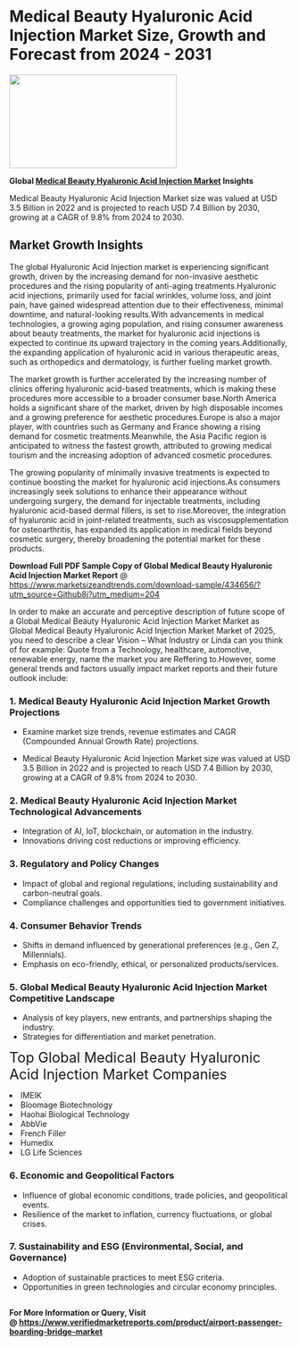 <H1>Medical Beauty Hyaluronic Acid Injection Market Size, Growth and Forecast from 2024 - 2031</H1><img class="aligncenter size-medium wp-image-584254" src="https://thirdeyenews.in/wp-content/uploads/2024/09/Global-Market-Research-300x168.jpeg" alt="" width="300" height="168" /><p><strong>Global&nbsp;<a href="https://www.marketsizeandtrends.com/download-sample/434656/?utm_source=Github8j?utm_medium=204">Medical Beauty Hyaluronic Acid Injection Market</a> Insights</strong></p><p>Medical Beauty Hyaluronic Acid Injection Market size was valued at USD 3.5 Billion in 2022 and is projected to reach USD 7.4 Billion by 2030, growing at a CAGR of 9.8% from 2024 to 2030.</p><p><h2>Market Growth Insights</h2> <p>The global Hyaluronic Acid Injection market is experiencing significant growth, driven by the increasing demand for non-invasive aesthetic procedures and the rising popularity of anti-aging treatments.Hyaluronic acid injections, primarily used for facial wrinkles, volume loss, and joint pain, have gained widespread attention due to their effectiveness, minimal downtime, and natural-looking results.With advancements in medical technologies, a growing aging population, and rising consumer awareness about beauty treatments, the market for hyaluronic acid injections is expected to continue its upward trajectory in the coming years.Additionally, the expanding application of hyaluronic acid in various therapeutic areas, such as orthopedics and dermatology, is further fueling market growth.</p> <p>The market growth is further accelerated by the increasing number of clinics offering hyaluronic acid-based treatments, which is making these procedures more accessible to a broader consumer base.North America holds a significant share of the market, driven by high disposable incomes and a growing preference for aesthetic procedures.Europe is also a major player, with countries such as Germany and France showing a rising demand for cosmetic treatments.Meanwhile, the Asia Pacific region is anticipated to witness the fastest growth, attributed to growing medical tourism and the increasing adoption of advanced cosmetic procedures.</p> <p>The growing popularity of minimally invasive treatments is expected to continue boosting the market for hyaluronic acid injections.As consumers increasingly seek solutions to enhance their appearance without undergoing surgery, the demand for injectable treatments, including hyaluronic acid-based dermal fillers, is set to rise.Moreover, the integration of hyaluronic acid in joint-related treatments, such as viscosupplementation for osteoarthritis, has expanded its application in medical fields beyond cosmetic surgery, thereby broadening the potential market for these products.</p> <p><span class=""><strong>Download Full PDF Sample Copy of Global Medical Beauty Hyaluronic Acid Injection Market Report</strong> @ <a href="https://www.marketsizeandtrends.com/download-sample/434656/?utm_source=Github8j?utm_medium=204" target="_blank">https://www.marketsizeandtrends.com/download-sample/434656/?utm_source=Github8j?utm_medium=204</a></span></p><p>In order to make an accurate and perceptive description of future scope of a Global&nbsp;Medical Beauty Hyaluronic Acid Injection Market Market as Global&nbsp;Medical Beauty Hyaluronic Acid Injection Market Market of 2025, you need to describe a clear Vision &ndash; What Industry or Linda can you think of for example: Quote from a Technology, healthcare, automotive, renewable energy, name the market you are Reffering to.However, some general trends and factors usually impact market reports and their future outlook include:</p><h3>1.&nbsp;<strong>Medical Beauty Hyaluronic Acid Injection Market Growth Projections</strong></h3><ul><li>Examine market size trends, revenue estimates and CAGR (Compounded Annual Growth Rate) projections.</li><li><p>Medical Beauty Hyaluronic Acid Injection Market size was valued at USD 3.5 Billion in 2022 and is projected to reach USD 7.4 Billion by 2030, growing at a CAGR of 9.8% from 2024 to 2030.</p></li></ul><h3>2.&nbsp;<strong>Medical Beauty Hyaluronic Acid Injection Market Technological Advancements</strong></h3><ul><li>Integration of AI, IoT, blockchain, or automation in the industry.</li><li>Innovations driving cost reductions or improving efficiency.</li></ul><h3>3.&nbsp;<strong>Regulatory and Policy Changes</strong></h3><ul><li>Impact of global and regional regulations, including sustainability and carbon-neutral goals.</li><li>Compliance challenges and opportunities tied to government initiatives.</li></ul><h3>4.&nbsp;<strong>Consumer Behavior Trends</strong></h3><ul><li>Shifts in demand influenced by generational preferences (e.g., Gen Z, Millennials).</li><li>Emphasis on eco-friendly, ethical, or personalized products/services.</li></ul><h3>5.&nbsp;<strong>Global Medical Beauty Hyaluronic Acid Injection Market Competitive Landscape</strong></h3><ul><li>Analysis of key players, new entrants, and partnerships shaping the industry.</li><li>Strategies for differentiation and market penetration.</li></ul><p data-pm-slice="1 1 []"><span style="color: inherit; font-family: inherit; font-size: 25px;">Top Global Medical Beauty Hyaluronic Acid Injection Market Companies</span></p><div class="" data-test-id=""><p><li>IMEIK</li><li> Bloomage Biotechnology</li><li> Haohai Biological Technology</li><li> AbbVie</li><li> French Filler</li><li> Humedix</li><li> LG Life Sciences</li></p></div><h3>6.&nbsp;<strong>Economic and Geopolitical Factors</strong></h3><ul><li>Influence of global economic conditions, trade policies, and geopolitical events.</li><li>Resilience of the market to inflation, currency fluctuations, or global crises.</li></ul><h3>7.&nbsp;<strong>Sustainability and ESG (Environmental, Social, and Governance)</strong></h3><ul><li>Adoption of sustainable practices to meet ESG criteria.</li><li>Opportunities in green technologies and circular economy principles.</li></ul><h2><strong style="font-size: 14px;">For More Information or Query, Visit @&nbsp;</strong><a style="background-color: #ffffff; font-size: 14px;" href="https://www.marketsizeandtrends.com/report/medical-beauty-hyaluronic-acid-injection-market/" target="_blank">https://www.verifiedmarketreports.com/product/airport-passenger-boarding-bridge-market</a></h2>